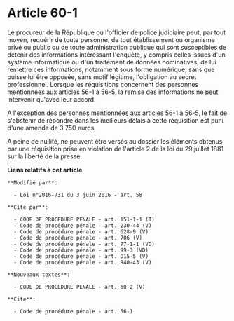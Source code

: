 # Article 60-1

Le procureur de la République ou l'officier de police judiciaire peut, par tout moyen, requérir de toute personne, de tout
établissement ou organisme privé ou public ou de toute administration publique qui sont susceptibles de détenir des
informations intéressant l'enquête, y compris celles issues d'un système informatique ou d'un traitement de données
nominatives, de lui remettre ces informations, notamment sous forme numérique, sans que puisse lui être opposée, sans motif
légitime, l'obligation au secret professionnel. Lorsque les réquisitions concernent des personnes mentionnées aux articles
56-1 à 56-5, la remise des informations ne peut intervenir qu'avec leur accord. 

A l'exception des personnes mentionnées aux articles 56-1 à 56-5, le fait de s'abstenir de répondre dans les meilleurs délais
à cette réquisition est puni d'une amende de 3 750 euros. 

A peine de nullité, ne peuvent être versés au dossier les éléments obtenus par une réquisition prise en violation de
l'article 2 de la loi du 29 juillet 1881 sur la liberté de la presse.

**Liens relatifs à cet article**

	**Modifié par**:

	  - Loi n°2016-731 du 3 juin 2016 - art. 58

	**Cité par**:

	  - CODE DE PROCEDURE PENALE - art. 151-1-1 (T)
	  - Code de procédure pénale - art. 230-44 (V)
	  - Code de procédure pénale - art. 628-9 (V)
	  - Code de procédure pénale - art. 706 (V)
	  - Code de procédure pénale - art. 77-1-1 (VD)
	  - Code de procédure pénale - art. 99-3 (VD)
	  - Code de procédure pénale - art. D15-5 (V)
	  - Code de procédure pénale - art. R40-43 (V)

	**Nouveaux textes**:

	  - CODE DE PROCEDURE PENALE - art. 60-2 (V)

	**Cite**:

	  - Code de procédure pénale - art. 56-1
